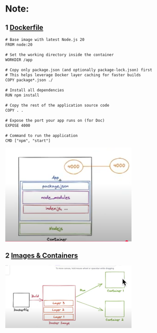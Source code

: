 # Note:

## 1 <a href="https://www.youtube.com/watch?v=og6jyK1U4rw&list=PLzNfs-3kBUJnY7Cy1XovLaAkgfjim05RR&index=5"> Dockerfile </a>

```
# Base image with latest Node.js 20
FROM node:20

# Set the working directory inside the container
WORKDIR /app

# Copy only package.json (and optionally package-lock.json) first
# This helps leverage Docker layer caching for faster builds
COPY package*.json ./

# Install all dependencies
RUN npm install

# Copy the rest of the application source code
COPY . .

# Expose the port your app runs on (for Doc)
EXPOSE 4000

# Command to run the application
CMD ["npm", "start"]
```
<img src="./assets//DockerFile.png" width="400px">

## 2 <a href="https://www.youtube.com/watch?v=brdr_88m20k&list=PLzNfs-3kBUJnY7Cy1XovLaAkgfjim05RR&index=5">Images & Containers</a>
<img src="./assets//Images & Containers.png" width="400px">

